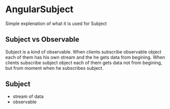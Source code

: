# AngularSubject

Simple explenation of what it is used for Subject

## Subject vs Observable

Subject is a kind of observable. When clients subscribe observable object
each of them has his own stream and the he gets data from begining.
When clients subscribe subject object each of them gets data not from begining,
but from moment when he subscribes subject.

## Subject

- stream of data
- observable
